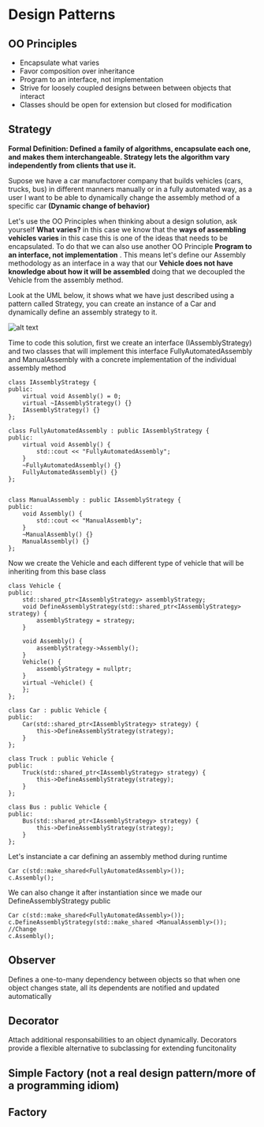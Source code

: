 # Design Patterns

## OO Principles
* Encapsulate what varies
* Favor composition over inheritance
* Program to an interface, not implementation
* Strive for loosely coupled designs between between objects that interact
* Classes should be open for extension but closed for modification

## Strategy
**Formal Definition: Defined a family of algorithms, encapsulate each one, and makes them interchangeable. Strategy lets the algorithm vary independently from clients that use it.**

Supose we have a car manufactorer company that builds vehicles (cars, trucks, bus) in different manners manually or in a fully automated way, as a user I want to be able to dynamically change the assembly method of a specific car **(Dynamic change of behavior)**

Let's use the OO Principles when thinking about a design solution, ask yourself **What varies?** in this case we know that the **ways of assembling vehicles varies** in this case this is one of the ideas that needs to be encapsulated. To do that we can also use another OO Principle **Program to an interface, not implementation** . This means let's define our Assembly methodology as an interface in a way that our **Vehicle does not have knowledge about how it will be assembled** doing that we decoupled the Vehicle from the assembly method. 

Look at the UML below, it shows what we have just described using a pattern called Strategy, you can create an instance of a Car and dynamically define an assembly strategy to it.




![alt text](https://plantuml.atug.com/svg/TOxB2i8m44NtWVp3B7tGVe2ugOhGXIl5hQJfr0QJLF8GIks_snQhOCrkkEVScI5fOYsgJDP7PvZ3QmthPnp3tajP9zvLgWlpqO4LfEekKQ5sbf90zy2qPpBGsJBJML44Pom5bzXZNQ8HFJmPpszXlF4s3AVFBBuc9K8xD0NZ25EneGIWOPdj0kvQU5GYXz6QpIbfAHdfv_PGYlvikzZtr0jBs64XDFvQmrRo0W00)

<!---
IAssemblyStrategy <|.. FullyAutomatedAssembly : Implements
IAssemblyStrategy <|.. ManualAssembly : Implements
Car <|-- Vehicle : Inherits
Truck <|-- Vehicle : Inherits
Bus <|-- Vehicle : Inherits
IAssemblyStrategy *-- Vehicle
interface IAssemblyStrategy {
  {abstract} void Assembly()
}
abstract Vehicle {
  - IAssemblyStrategy _strategy
  + DefineAssemblyStrategy()
}
--->

Time to code this solution, first we create an interface (IAssemblyStrategy) and two classes that will implement this interface FullyAutomatedAssembly and ManualAssembly with a concrete implementation of the individual assembly method

```
class IAssemblyStrategy {
public:
    virtual void Assembly() = 0;
    virtual ~IAssemblyStrategy() {}
    IAssemblyStrategy() {}
};

class FullyAutomatedAssembly : public IAssemblyStrategy {
public:
    virtual void Assembly() {
        std::cout << "FullyAutomatedAssembly";
    }
    ~FullyAutomatedAssembly() {}
    FullyAutomatedAssembly() {}
};


class ManualAssembly : public IAssemblyStrategy {
public:
    void Assembly() {
        std::cout << "ManualAssembly";
    }
    ~ManualAssembly() {}
    ManualAssembly() {}
};

```

Now we create the Vehicle and each different type of vehicle that will be inheriting from this base class

```
class Vehicle {
public:
    std::shared_ptr<IAssemblyStrategy> assemblyStrategy;
    void DefineAssemblyStrategy(std::shared_ptr<IAssemblyStrategy> strategy) {
        assemblyStrategy = strategy;
    }

    void Assembly() {
        assemblyStrategy->Assembly();
    }
    Vehicle() {
        assemblyStrategy = nullptr;
    }
    virtual ~Vehicle() {
    };
};

class Car : public Vehicle {
public:
    Car(std::shared_ptr<IAssemblyStrategy> strategy) {
        this->DefineAssemblyStrategy(strategy);
    }
};

class Truck : public Vehicle {
public:
    Truck(std::shared_ptr<IAssemblyStrategy> strategy) {
        this->DefineAssemblyStrategy(strategy);
    }
};

class Bus : public Vehicle {
public:
    Bus(std::shared_ptr<IAssemblyStrategy> strategy) {
        this->DefineAssemblyStrategy(strategy);
    }
};
```

Let's instanciate a car defining an assembly method during runtime

```
Car c(std::make_shared<FullyAutomatedAssembly>());
c.Assembly();
```

We can also change it after instantiation since we made our DefineAssemblyStrategy public

```
Car c(std::make_shared<FullyAutomatedAssembly>());
c.DefineAssemblyStrategy(std::make_shared <ManualAssembly>()); //Change
c.Assembly();
```




## Observer
Defines a one-to-many  dependency between objects so that when one object changes state, all its dependents are notified and updated automatically

## Decorator
Attach additional responsabilities to an object dynamically. Decorators provide a flexible alternative to subclassing for extending funcitonality

## Simple Factory (not a real design pattern/more of a programming idiom)


## Factory
